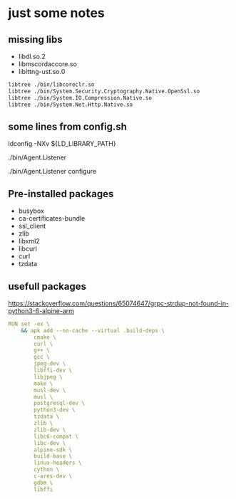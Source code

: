 # just some notes

## missing libs

- libdl.so.2
- libmscordaccore.so
- liblttng-ust.so.0

```sh
libtree ./bin/libcoreclr.so
libtree ./bin/System.Security.Cryptography.Native.OpenSsl.so
libtree ./bin/System.IO.Compression.Native.so
libtree ./bin/System.Net.Http.Native.so
```

## some lines from config.sh

ldconfig -NXv ${LD_LIBRARY_PATH}

./bin/Agent.Listener

./bin/Agent.Listener configure

## Pre-installed packages

- busybox
- ca-certificates-bundle
- ssl_client
- zlib
- libxml2
- libcurl
- curl
- tzdata

## usefull packages

https://stackoverflow.com/questions/65074647/grpc-strdup-not-found-in-python3-6-alpine-arm

```yml
RUN set -ex \
    && apk add --no-cache --virtual .build-deps \
        cmake \
        curl \
        g++ \
        gcc \
        jpeg-dev \
        libffi-dev \
        libjpeg \
        make \
        musl-dev \
        musl \
        postgresql-dev \
        python3-dev \
        tzdata \
        zlib \
        zlib-dev \
        libc6-compat \
        libc-dev \
        alpine-sdk \
        build-base \
        linux-headers \
        cython \
        c-ares-dev \
        gdbm \
        libffi
```
